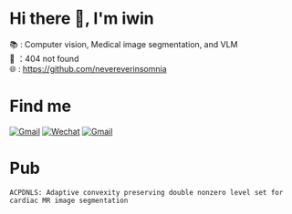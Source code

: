 # Hi there 👋, I'm iwin
📚 : Computer vision, Medical image segmentation, and VLM   
💼 ：404 not found  
🌐 : https://github.com/nevereverinsomnia

# Find me
[![Gmail](https://img.shields.io/badge/Gmail-nevereverinsomnia@gmail.com-red?color=red&style=socail&logo=gmail)](mailto:nevereverinsomnia@gmail.com)
[![Wechat](https://img.shields.io/badge/Wechat-NNNevereverinsomnia-EA4335?color=green&style=flat&logo=wechat)]()
[![Gmail](https://img.shields.io/badge/Github-nevereverinsomnia-red?color=white&style=socail&logo=github)](mailto:https://github.com/nevereverinsomnia)

# Pub
```ACPDNLS: Adaptive convexity preserving double nonzero level set for cardiac MR image segmentation```
